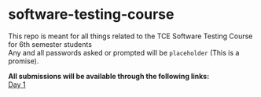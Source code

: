 # software-testing-course

This repo is meant for all things related to the TCE Software Testing Course for 6th semester students  
Any and all passwords asked or prompted will be `placeholder` (This is a promise).

**All submissions will be available through the following links:**  
[Day 1](<./Day 1>)  